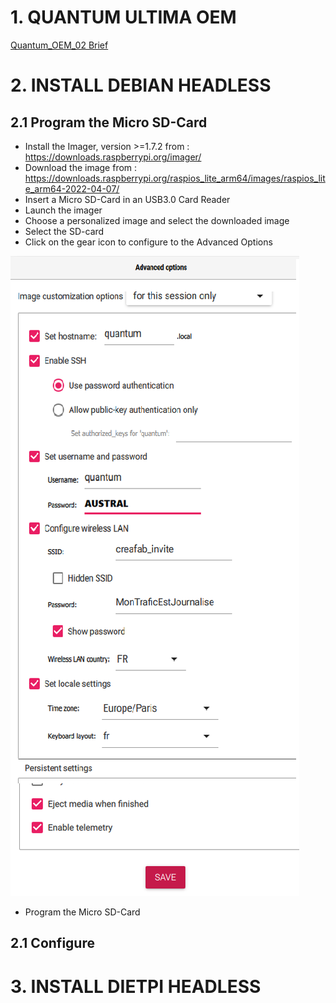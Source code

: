 # 1. QUANTUM ULTIMA OEM

[Quantum_OEM_02 Brief](https://github.com/austral-electronics/QuantumUltima/pdf/Quantum_OEM_02_Brief.pdf)


# 2. INSTALL DEBIAN HEADLESS
## 2.1 Program the Micro SD-Card
* Install the Imager, version >=1.7.2 from :  https://downloads.raspberrypi.org/imager/
* Download the image from : https://downloads.raspberrypi.org/raspios_lite_arm64/images/raspios_lite_arm64-2022-04-07/
* Insert a Micro SD-Card in an USB3.0 Card Reader
* Launch the imager
* Choose a personalized image and select the downloaded image
* Select the SD-card
* Click on the gear icon to configure to the Advanced Options  

![Advanced Options](/images/AdvancedOptions.png)

* Program the Micro SD-Card

## 2.1 Configure 

# 3. INSTALL DIETPI HEADLESS

